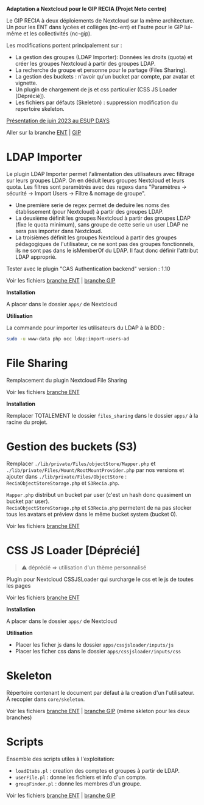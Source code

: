 **Adaptation a Nextcloud pour le GIP RECIA (Projet Neto centre)**

Le GIP RECIA à deux déploiements de Nextcloud sur la même architecture. Un pour les ENT dans lycées et collèges (nc-ent) et l'autre pour le GIP lui-même et les collectivités (nc-gip).

Les modifications portent principalement sur :

- La gestion des groupes (LDAP Importer): Données les droits (quota) et créer les groupes Nextcloud à partir des groupes LDAP.
- La recherche de groupe et personne pour le partage (Files Sharing).
- La gestion des buckets : n'avoir qu'un bucket par compte, par avatar et vignette.
- Un plugin de chargement de js et css particulier (CSS JS Loader [Déprécié]).
- Les fichiers par défauts (Skeleton) : suppression modification du repertoire skeleton.

[Présentation de juin 2023 au ESUP DAYS](Presentation_ESUP_DAYS_06.2023/presentation.pdf)

Aller sur la branche [ENT](https://github.com/GIP-RECIA/nextcloud-plugins/tree/master-ent) | [GIP](https://github.com/GIP-RECIA/nextcloud-plugins/tree/master-gip)

# LDAP Importer

Le plugin LDAP Importer permet l'alimentation des utilisateurs avec filtrage sur leurs groupes LDAP. On en déduit leurs groupes Nextcloud et leurs quota. Les filtres sont paramètrés avec des regexs dans "Paramètres -> sécurité -> Import Users -> Filtre & nomage de groupe".

- Une première serie de regex permet de deduire les noms des établissement (pour Nextcloud) à partir des groupes LDAP.
- La deuxième définit les groupes Nextcloud à partir des groupes LDAP (fixe le quota minimum), sans groupe de cette serie un user LDAP ne sera pas importer dans Nextcloud.
- La troisièmes définit les groupes Nextcloud à partir des groupes pédagogiques de l'utilisateur, ce ne sont pas des groupes fonctionnels, ils  ne sont pas dans le isMemberOf du LDAP. Il faut donc définir l'attribut LDAP approprié.  

Tester avec le plugin "CAS Authentication backend" version : 1.10

Voir les fichiers [branche ENT](https://github.com/GIP-RECIA/nextcloud-plugins/tree/master-ent/ldapimporter) | [branche GIP](https://github.com/GIP-RECIA/nextcloud-plugins/tree/master-gip/ldapimporter)

**Installation**

A placer dans le dossier `apps/` de Nextcloud

**Utilisation**

La commande pour importer les utilisateurs du LDAP à la BDD :

```sh
sudo -u www-data php occ ldap:import-users-ad
```

# File Sharing

Remplacement du plugin Nextcloud File Sharing

Voir les fichiers [branche ENT](https://github.com/GIP-RECIA/nextcloud-plugins/tree/master-ent/files_sharing)

**Installation**

Remplacer TOTALEMENT le dossier `files_sharing` dans le dossier `apps/` à la racine du projet.

# Gestion des buckets (S3)

Remplacer `./lib/private/Files/objectStore/Mapper.php` et `./lib/private/Files/Mount/RootMountProvider.php` par nos versions
et ajouter dans `./lib/private/Files/ObjectStore` : `ReciaObjectStoreStorage.php` et `S3Recia.php`.

`Mapper.php` distribut un bucket par user (c'est un hash donc quasiment un bucket par user).\
`ReciaObjectStoreStorage.php` et `S3Recia.php` permetent de na pas stocker tous les avatars et préview dans le même bucket system (bucket 0).

Voir les fichiers [branche ENT](https://github.com/GIP-RECIA/nextcloud-plugins/tree/master-ent/lib)

# CSS JS Loader [Déprécié]

> ⚠️ déprécié => utilisation d'un thème personnalisé

Plugin pour Nextcloud CSSJSLoader qui surcharge le css et le js de toutes les pages

Voir les fichiers [branche ENT](https://github.com/GIP-RECIA/nextcloud-plugins/tree/master-ent/cssjsloader)

**Installation**

A placer dans le dossier `apps/` de Nextcloud

**Utilisation**

- Placer les ficher js dans le dossier `apps/cssjsloader/inputs/js`
- Placer les ficher css dans le dossier `apps/cssjsloader/inputs/css`

# Skeleton

Répertoire contenant le document par défaut à la creation d'un l'utilisateur.\
À recopier dans `core/skeleton`.

Voir les fichiers [branche ENT](https://github.com/GIP-RECIA/nextcloud-plugins/tree/master-ent/skeleton) | [branche GIP](https://github.com/GIP-RECIA/nextcloud-plugins/tree/master-gip/skeleton) (même skleton pour les deux branches)

# Scripts

Ensemble des scripts utiles à l'exploitation:

- `loadEtabs.pl` : creation des comptes et groupes à partir de LDAP.
- `userFile.pl` : donne les fichiers et info d'un compte.
- `groupFinder.pl` : donne les membres d'un groupe.

Voir les fichiers [branche ENT](https://github.com/GIP-RECIA/nextcloud-plugins/tree/master-ent/scripts) | [branche GIP](https://github.com/GIP-RECIA/nextcloud-plugins/tree/master-gip/scripts)

